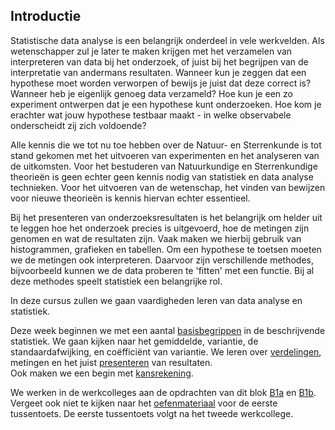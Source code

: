 ## Introductie 

Statistische data analyse is een belangrijk onderdeel in vele werkvelden.
Als wetenschapper zul je later te maken krijgen met het verzamelen van interpreteren van data bij het onderzoek, of juist bij het begrijpen van de interpretatie van andermans resultaten.
Wanneer kun je zeggen dat een hypothese moet worden verworpen of bewijs je juist dat deze correct is?
Wanneer heb je eigenlijk genoeg data verzameld? Hoe kun je een zo experiment ontwerpen dat je een hypothese kunt onderzoeken. Hoe kom je erachter wat jouw hypothese testbaar maakt - in welke observabele onderscheidt zij zich voldoende?


Alle kennis die we tot nu toe hebben over de Natuur- en Sterrenkunde is tot stand gekomen met het uitvoeren van experimenten en het analyseren van de uitkomsten.
Voor het bestuderen van Natuurkundige en Sterrenkundige theorieën is geen echter geen kennis nodig van statistiek en data analyse technieken. 
Voor het uitvoeren van de wetenschap, het vinden van bewijzen voor nieuwe theorieën is kennis hiervan echter essentieel. 


<!--Denk bijvoorbeeld eens terug aan het moment waarop aan de wereld kenbaar werd gemaakt dat, met grote waarschijnlijkheid, het Higgs deeltje was gevonden (ATLAS en CMS teams op CERN in 2012). In 1964 is het bestaan van dit deeltje al voorspeld om de massa van de elementaire deeltjes zoals elektronen, muonen en quarks te kunnen verklaren (deze voorspelling is trouwens niet alleen door Peter Higgs gedaan maar ook (iets) eerder al door Robert Brout en François Englert).

Het Higgs deeltje is niet te zien met het menselijk oog, dus je kunt het alleen vinden door de eventuele sporen die het deeltje achterlaat (botsingen met andere deeltjes). Om deze sporen te kunnen vinden en hier een patroon in te ontdekken, is het nodig om heel veel data te verzamelen. De bulk data wordt in eerste instantie verzameld in grote tabellen. Het is echter lastig om hier patronen in te vinden, de data moet verwerkt worden tot een visuele weergave. Hieronder staat de visueel weergegeven data, waaruit is geconcludeerd dat het Higgs deeltje met grote waarschijnlijkheid bestaat (Bron: ATLAS Collaboration / Physics Letters B 716 (2012) 1–29, [Link](https://doi.org/10.1016/j.physletb.2012.08.020)):


<p align="center">![higgs1](Higgs_figuur_fig1.PNG){:height="400px"}&emsp;![higgs2](Higgs_figuur_fig2.PNG){:height="400px"}</p>-->


<!--Het visueel weergeven van de data alleen is niet genoeg, de data moet ook vergeleken worden met de achtergrondenergie (linker figuur) of met een model (rechter figuur). Daarnaast kun je niet zoveel met de figuur als er geen uitleg wordt gegeven, daarom wordt in het onderschrift en het artikel zelf, toegelicht wat er te zien is in de figuren. Dan zijn de vragen 'wat zien we?' en 'ten opzichte van wat zien we dat dan?' beantwoord, maar nu moet de vraag nog beantwoord worden of het waargenomen verschil in energie (het piekje) wel groot genoeg is om te kunnen spreken van een nieuw deeltje. Is het niet gewoon de achtergrondenergie die waargenomen is? Om deze vragen te kunnen beantwoorden is de data statistisch geanalyseerd. De uiteindelijke conclusie was dat er bijna 100% (namelijk 99.999997%) zekerheid gezegd kan worden dat als er een nieuw boson was gevonden die veel van de eigenschappen heeft zoals die voor het Higgs boson waren voorspeld.
Of beter als het Higgs boson niet zou bestaan, is de kans 1 in 3.5 miljoen dat we metingen zouden vinden zoals we ze hebben gezien.
Dat klinkt heel omslachtig, maar het is belangrijk in de wetenschap om heel precies te formuleren wat je eigenlijk hebt gedaan.-->




Bij het presenteren van onderzoeksresultaten is het belangrijk om helder uit te leggen hoe het onderzoek precies is uitgevoerd, hoe de metingen zijn genomen en wat de resultaten zijn. 
Vaak maken we hierbij gebruik van histogrammen, grafieken en tabellen. Om een hypothese te toetsen moeten we de metingen ook interpreteren. Daarvoor zijn verschillende methodes, bijvoorbeeld kunnen we de data proberen te 'fitten' met een functie. Bij al deze methodes speelt statistiek een belangrijke rol.  


In deze cursus zullen we gaan vaardigheden leren van data analyse en statistiek. 

Deze week beginnen we met een aantal [basisbegrippen](/blok-1/basisbegrippen) in de beschrijvende statistiek. We gaan kijken naar het gemiddelde, variantie, de standaardafwijking, en coëfficiënt van variantie. We leren over [verdelingen](/blok-1/meetonzekerheid), metingen en het juist [presenteren](/blok-1/data-visualiseren) van resultaten.  
Ook maken we een begin met [kansrekening](/blok-1/kanstheorie).

We werken in de werkcolleges aan de opdrachten van dit blok [B1a](/blok-1/opdrachten-blok1a) en [B1b](/blok-1/opdrachten-blok1b).
Vergeet ook niet te kijken naar het [oefenmateriaal](/tussentoets-info/tussentoets-1) voor de eerste tussentoets. De eerste tussentoets volgt na het tweede werkcollege.